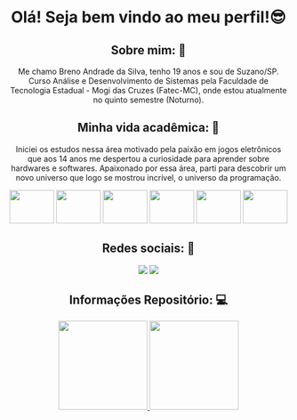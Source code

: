 
<h1 align = "center"> Olá! Seja bem vindo ao meu perfil!😎 </h1>

<div align = "center">
  <h2>Sobre mim: 🤖</h2>
  <p>Me chamo Breno Andrade da Silva, tenho 19 anos e sou de Suzano/SP. Curso Análise e Desenvolvimento de Sistemas pela Faculdade de Tecnologia Estadual - Mogi das Cruzes   (Fatec-MC), onde estou atualmente no quinto semestre (Noturno).</p>
  <h2>Minha vida acadêmica: 📒</h2>
  <p> Iniciei os estudos nessa área motivado pela paixão em jogos eletrônicos que aos 14 anos me despertou a curiosidade para aprender sobre hardwares e softwares.     Apaixonado por essa área, parti para descobrir um novo universo que logo se mostrou incrível, o universo da programação.</p>
  <img height = "60" width = "80" src="https://cdn.jsdelivr.net/gh/devicons/devicon/icons/java/java-original.svg" />
  <img height = "60" width = "80" src="https://cdn.jsdelivr.net/gh/devicons/devicon/icons/spring/spring-original.svg" />
  <img height = "60" width = "80" src="https://cdn.jsdelivr.net/gh/devicons/devicon/icons/postgresql/postgresql-original.svg" />
  <img height = "60" width = "80" src="https://cdn.jsdelivr.net/gh/devicons/devicon/icons/intellij/intellij-original.svg" />
  <img height = "60" width = "80" src="https://cdn.jsdelivr.net/gh/devicons/devicon/icons/git/git-original.svg" />
  <img height = "60" width = "80" src="https://cdn.jsdelivr.net/gh/devicons/devicon/icons/github/github-original.svg" />
         
  
</div>

<div align = "center">
<h2> Redes sociais: 📸</h2>
<a href="https://www.instagram.com/bre_nou"><img src="https://img.shields.io/badge/Instagram-E4405F?style=for-the-badge&logo=instagram&logoColor=white"></a>
<a href="https://github.com/Breno-Andrade"><img src="https://img.shields.io/badge/GitHub-100000?style=for-the-badge&logo=github&logoColor=white"></a>
</div>

<div align = "center">
  <h2>Informações Repositório: 💻</h2>
  <a href="https://github.com/Breno-Andrade">
  <img height = "160em" src="https://github-readme-stats.vercel.app/api?username=Breno-Andrade&show_icons=true&theme=dark&include_all_commits=true&count_private=true"/>   <img height = "160em"	src="https://github-readme-stats.vercel.app/api/top-langs/?username=Breno-Andrade&layout=compact&theme=dark"/>
</div>
